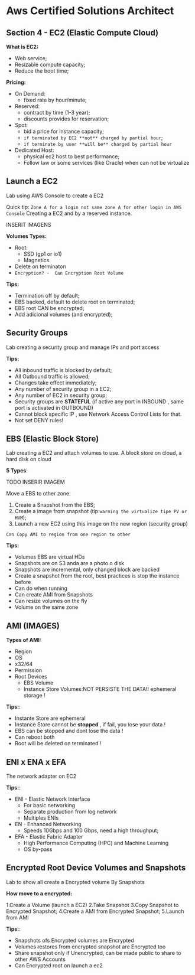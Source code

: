 # Aws Certified Solutions Architect

## Section 4 - EC2 (Elastic Compute Cloud)

**What is EC2:**

* Web service;
* Resizable compute capacity;
* Reduce the boot time;

**Pricing:**

* On Demand:
  * fixed rate by hour/minute;
* Reserved:
  * contract by time (1-3 year);
  * discounts provides for reservation;
* Spot:
  * bid a price for instance capacity; 
  * `if terminated by EC2 **not** charged by partial hour`;
  * `if terminate by user **will be** charged by partial hour`
* Dedicated Host:
  * physical ec2 host to best performance;
  * Follow law or some services (like Oracle) when can not be virtualize

## Launch a EC2

Lab using AWS Console to create a EC2

Quick tip: `Zone A for a login not same zone A for other login in AWS Console`
Creating a EC2 and by a reserved instance.

INSERIT IMAGENS

**Volumes Types:**

* Root: 
  * SSD (gp1 or io1)
  * Magnetics
* Delete on terminaton 
* `Encryption? -  Can Encryption Root Volume`

**Tips:**

* Termination off by default;
* EBS backed, default to delete root on terminated;
* EBS root CAN be encrypted;
* Add adicional volumes (and encrypted);

## Security Groups

Lab creating a security group and manage IPs and port access

**Tips:**

* All inbound traffic  is blocked by default;
* All Outbound traffic is allowed;
* Changes take effect immediately;
* Any number of security group in a EC2;
* Any number of EC2 in security group;
* Security groups are **STATEFUL** (if active any port in INBOUND , same port is activated in OUTBOUND)
* Cannot block specific IP , use Network Access Control Lists for that.
* Not set DENY rules!

## EBS (Elastic Block Store)

Lab creating a EC2 and attach volumes to use.
A block store on cloud, a hard disk on cloud

**5 Types**: 

TODO INSERIR IMAGEM

Move a EBS to other zone:

1. Create a Snapshot from the EBS;
2. Create a image from snapshot (tip:`warning the virtualize tipe PV or HVM`);
3. Launch a new EC2 using this image on the new region (security group)

`Can Copy AMI to region from one region to other`

**Tips:**

* Volumes EBS are virtual HDs
* Snapshots are on S3 anda are a photo o disk
* Snapshots are incremental, only changed block are backed
* Create a snapshot from the root, best practices is stop the instance before
* Can do when running
* Can create AMI from Snapshots
* Can resize volumes on the fly
* Volume on the same zone

## AMI (IMAGES)

**Types of AMI:**

* Region
* OS
* x32/64
* Permission
* Root Devices
  * EBS Volume
  * Instance Store Volumes:NOT PERSISTE THE DATA!! ephemeral storage !

**Tips:**:

* Instante Store are ephemeral
* Instance Store cannot be **stopped** , if fail, you lose your data !
* EBS can be stopped and dont lose the data !
* Can reboot both
* Root will be deleted on terminated !

## ENI x ENA x EFA

The network adapter on EC2

**Tips:**:

* ENI - Elastic Network Interface
  * For basic networking
  * Separate production from log network
  * Multiples ENIs
* EN - Enhanced Networking
  * Speeds 10Gbps and 100 Gbps, need a high throughput;
* EFA  - Elastic Fabric Adapter
  * High Performance Computing (HPC) and Machine Learning
  * OS by-pass

## Encrypted Root Device Volumes and Snapshots

Lab to show all create a Encrypted volume By Snapshots

**How move to a encrypted:**

1.Create a Volume (launch a EC2)
2.Take Snapshot
3.Copy Snapshot to Encrypted Snapshot;
4.Create a AMI from Encrypted Snapshot; 
5.Launch from AMI

**Tips:**:

* Snapshots ofs Encrypted volumes are Encrypted
* Volumes restores from encrypted snapshot are Encrypted too
* Share snapshot only if Unencrypted, can be made public to share to other AWS Accounts
* Can Encrypted root on launch a ec2
